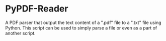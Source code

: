 # PyPDF-Reader

A PDF parser that output the text content of a ".pdf" file to a ".txt" file using Python.
This script can be used to simply parse a file or even as a part of another script.
